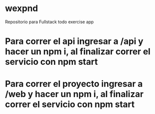 # wexpnd
Repositorio para Fullstack todo exercise app 


# Para correr el api ingresar a /api y hacer un npm i, al finalizar correr el servicio con npm start

# Para correr el proyecto ingresar a /web y hacer un npm i, al finalizar correr el servicio con npm start

